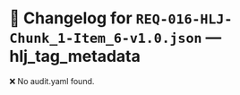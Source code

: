 # 📝 Changelog for `REQ-016-HLJ-Chunk_1-Item_6-v1.0.json` — **hlj_tag_metadata**

❌ No audit.yaml found.
